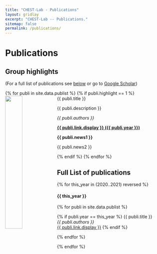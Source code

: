 ```yaml
---
title: "CHEST-Lab - Publications"
layout: gridlay
excerpt: "CHEST-Lab -- Publications."
sitemap: false
permalink: /publications/
---
```



# Publications

## Group highlights

(For a full list of publications see [below](#full-list-of-publications) or go to [Google Scholar](https://scholar.google.ca/citations?hl=en&user=X-eZF2wAAAAJ&view_op=list_works&sortby=pubdate))

<div class="container">
<div class="row">
{% for publi in site.data.publist %}
{% if publi.highlight == 1 %}
<div class="col-auto">
  <pubtit>{{ publi.title }}</pubtit>
  <img src="{{ site.url }}{{ site.baseurl }}/images/pubpic/{{ publi.image }}" class="img-responsive" width="33%" style="float: left" />
  <p>{{ publi.description }}</p>
  <p><em>{{ publi.authors }}</em></p>
  <p><strong><a href="{{ publi.link.url }}">{{ publi.link.display }}&nbsp;&#040;{{ publi.year }}&#041;</a></strong></p>
  <p class="text-danger"><strong> {{ publi.news1 }}</strong></p>
  <p> {{ publi.news2 }}</p>
</div>
{% endif %}
{% endfor %}
</div>
</div>


## Full List of publications
{% for this_year in (2020..2021) reversed %}
<h4>{{ this_year }}</h4>
    
{% for publi in site.data.publist %}

{% if publi.year == this_year %}
{{ publi.title }} <br />
<em>{{ publi.authors }} </em><br /><a href="{{ publi.link.url }}">{{ publi.link.display }}</a>
{% endif %}

{% endfor %}

{% endfor %}